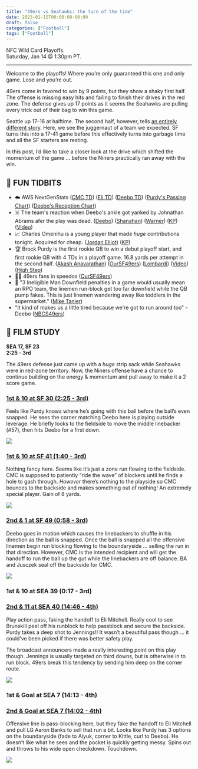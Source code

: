 ```yaml
---
title: "49ers vs Seahawks: the turn of the tide"
date: 2023-01-15T00:00:00-00:00
draft: false
categories: ["Football"]
tags: ["Football"]
---
```


NFC Wild Card Playoffs.  
Saturday, Jan 14 @ 1:30pm PT.  

---

Welcome to the playoffs! Where you’re only guaranteed this one and only game. Lose and you’re out.

49ers come in favored to win by 9 points, but they show a shaky first half. The offense is missing easy hits and failing to finish their drives in the red zone. The defense gives up 17 points as it seems the Seahawks are pulling every trick out of their bag to win this game.

Seattle up 17-16 at halftime. The second half, however, tells [an entirely different story](https://twitter.com/gbellseattle/status/1614417761173921794). Here, we see the juggernaut of a team we expected. SF turns this into a 17-41 game before this effectively turns into garbage time and all the SF starters are resting.

In this post, I’d like to take a closer look at the drive which shifted the momentum of the game … before the Niners practically ran away with the win.

## 🏈 FUN TIDBITS

* ☁️ AWS NextGenStats ([CMC TD](https://twitter.com/NextGenStats/status/1614382526910566400)) ([Eli TD](https://twitter.com/NextGenStats/status/1614411485299740672)) ([Deebo TD](https://twitter.com/NextGenStats/status/1614414827707043841)) ([Purdy's Passing Chart](https://twitter.com/NextGenStats/status/1614425326779793408)) ([Deebo's Reception Chart](https://twitter.com/NextGenStats/status/1614422016047841281))
* ☠️ The team's reaction when Deebo's ankle got yanked by Johnathan Abrams afer the play was dead. ([Deebo](https://twitter.com/NBCS49ers/status/1614434359574167552)) ([Shanahan](https://twitter.com/NBCS49ers/status/1614431115691036673)) ([Warner](https://twitter.com/MaioccoNBCS/status/1614434153331851264)) ([KP](https://twitter.com/KP_Show/status/1614402251812114433)) ([Video](https://twitter.com/Graham_SFN/status/1614404490865807360))
* 📈 Charles Omenihu is a young player that made *huge* contributions tonight. Acquired for cheap. ([Jordan Elliot](https://twitter.com/splash_cousin/status/1614435713738739712)) ([KP](https://twitter.com/KP_Show/status/1614418972774109186))
* 🏆 Brock Purdy is the first rookie QB to win a debut playoff start, and first rookie QB with 4 TDs in a playoff game. 16.8 yards per attempt in the second half. ([Akash Anavarathan](https://twitter.com/akashanav/status/1614440054038102017)) ([OurSF49ers](https://twitter.com/OurSf49ers/status/1614429255127166979)) ([Lombardi](https://twitter.com/LombardiHimself/status/1614420057492426753)) ([Video](https://twitter.com/NBCS49ers/status/1614411527494467585)) ([High Step](https://twitter.com/NBCS49ers/status/1614398048309739520))
* 🏊‍♂️ 49ers fans in speedos ([OurSF49ers](https://twitter.com/OurSf49ers/status/1614364113479815168))
* 👶 "3 Ineligible Man Downfield penalties in a game would usually mean an RPO team, the linemen run-block get too far downfield while the QB pump fakes. This is just linemen wandering away like toddlers in the supermarket." ([Mike Tanier](https://twitter.com/MikeTanier/status/1614417958121390080))
* "It kind of makes us a little tired because we're got to run around too" - Deebo ([NBCS49ers](https://twitter.com/NBCS49ers/status/1614453194834456576))

## 🎥 FILM STUDY

**SEA 17, SF 23** \
**2:25 - 3rd**

The 49ers defense just came up with a *huge* strip sack while Seahawks were in red-zone territory. Now, the Niners offense have a chance to continue building on the energy & momentum and pull away to make it a 2 score game.

### [1st & 10 at SF 30 (2:25 - 3rd)](https://www.youtube.com/watch?v=2fuIZDlbV_g&t=530s)

Feels like Purdy knows where he’s going with this ball before the ball’s even snapped. He sees the corner matching Deebo here is playing outside leverage. He briefly looks to the fieldside to move the middle linebacker (#57), then hits Deebo for a first down.

![](/images/2023-01-15/play1.draft.png)

### [1st & 10 at SF 41 (1:40 - 3rd)](https://www.youtube.com/watch?v=2fuIZDlbV_g&t=540s)

Nothing fancy here. Seems like it’s just a zone run flowing to the fieldside. CMC is supposed to patiently “ride the wave” of blockers until he finds a hole to gash through. *However* there’s nothing to the playside so CMC bounces to the backside and makes something out of nothing! An extremely special player. Gain of 8 yards.

![](/images/2023-01-15/play2.draft.png)

### [2nd & 1 at SF 49 (0:58 - 3rd)](https://www.youtube.com/watch?v=2fuIZDlbV_g&t=553s)

Deebo goes in motion which causes the linebackers to shuffle in his direction as the ball is snapped. Once the ball is snapped all the offensive linemen begin run blocking flowing to the boundaryside … selling the run in that direction. However, CMC is the intended recipient and will get the handoff to run the ball up the gut while the linebackers are off balance. BA and Jusczek seal off the backside for CMC.

![](/images/2023-01-15/play3.draft.png)

### 1st & 10 at SEA 39 (0:17 - 3rd)

### [2nd & 11 at SEA 40 (14:46 - 4th)](https://www.youtube.com/watch?v=2fuIZDlbV_g&t=564s)

Play action pass, faking the handoff to Eli Mitchell. Really cool to see Brunskill peel off his runblock to help passblock and secure the backside. Purdy takes a deep shot to Jennings!! It wasn’t a beautiful pass though … it could’ve been picked if there was better safety play.

The broadcast announcers made a really interesting point on this play though. Jennings is usually targeted on third downs, but is otherwise in to run block. 49ers break this tendency by sending him deep on the corner route.

![](/images/2023-01-15/play5.draft.png)

### 1st & Goal at SEA 7 (14:13 - 4th)

### [2nd & Goal at SEA 7 (14:02 - 4th)](https://www.youtube.com/watch?v=2fuIZDlbV_g&t=578s)

Offensive line is pass-blocking here, but they fake the handoff to Eli Mitchell and pull LG Aaron Banks to sell that run a bit. Looks like Purdy has 3 options on the boundaryside (fade to Aiyuk, corner to Kittle, curl to Deebo). He doesn’t like what he sees and the pocket is quickly getting messy. Spins out and throws to his wide open checkdown. Touchdown.

![](/images/2023-01-15/play7.draft.png)
